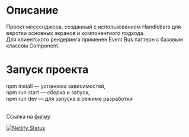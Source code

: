 Описание 
=================
Проект мессенджера, созданный с использованием Handlebars для верстки основных экранов и компонентного подхода. <br>
Для клиентского рендеринга применен Event Bus паттерн с базовым классом Component.

Запуск проекта
=================

npm install — установка зависимостей, <br>npm run start — сборка и запуск, <br>npm run dev — для запуска в режиме разработки

<br>Ссылка на [фигму](https://www.figma.com/file/gYcAthRFzBiG3uHuRB9hqe/Untitled?type=design&node-id=0-1&mode=design)

[![Netlify Status](https://api.netlify.com/api/v1/badges/22b584f6-d494-4537-aff4-d01a2cd393a7/deploy-status)](https://app.netlify.com/sites/messageme-pr/deploys)
